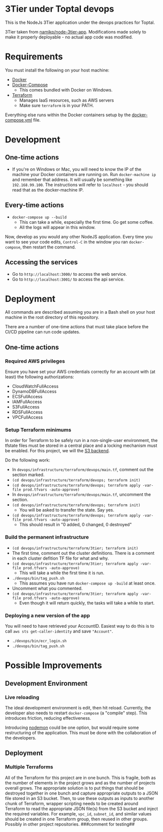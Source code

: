 # 3Tier under Toptal devops

This is the NodeJs 3Tier application under the devops practices for Toptal.

3Tier taken from [namikp/node-3tier-app](https://git.toptal.com/namikp/node-3tier-app). Modifications made solely to make it properly deployable - no actual app
code was modified.

# Requirements

You must install the following on your host machine:

* [Docker](https://www.docker.com/get-started)
* [Docker-Compose](https://docs.docker.com/compose/install/)
  * This comes bundled with Docker on Windows.
* [Terraform](https://www.terraform.io/downloads.html)
    * Manages IaaS resources, such as AWS servers
    * Make sure `terraform` is in your PATH.

Everything else runs within the Docker containers setup by the
[docker-compose.yml](docker-compose.yaml) file.

# Development

## One-time actions

* If you're on Windows or Mac, you will need to know the IP of the machine your
Docker containers are running on. Run `docker-machine ip` and remember that
address. It will usually be something like `192.168.99.100`. The instructions
will refer to `localhost` - you should read that as the docker-machine IP.

## Every-time actions

* `docker-compose up --build`
  * This can take a while, especially the first time. Go get some coffee.
  * All the logs will appear in this window.

Now, develop as you would any other NodeJS application. Every time you want to
see your code edits, `Control-C` in the window you ran `docker-compose`, then
restart the command.

## Accessing the services

* Go to `http://localhost:3000/` to access the web service.
* Go to `http://localhost:3001/` to access the api service.

# Deployment

All commands are described assuming you are in a Bash shell on your host
machine in the root directory of this repository.

There are a number of one-time actions that must take place before the CI/CD
pipeline can run code updates.

## One-time actions

### Required AWS privileges

Ensure you have set your AWS credentials correctly for an account with
(at least) the following authorizations:
  * CloudWatchFullAccess
  * DynamoDBFullAccess
  * ECSFullAccess
  * IAMFullAccess
  * S3FullAccess
  * RDSFullAccess
  * VPCFullAccess

### Setup Terraform minimums

In order for Terraform to be safely run in a non-single-user environment, the
tfstate files must be stored in a central place and a locking mechanism must be
enabled. For this project, we will the [S3 backend](https://www.terraform.io/docs/backends/types/s3.html).

Do the following work:

* In `devops/infrastructure/terraform/devops/main.tf`, comment out the section
marked.
* `(cd devops/infrastructure/terraform/devops; terraform init)`
* `(cd devops/infrastructure/terraform/devops; terraform apply -var-file prod.tfvars -auto-approve)`
* In `devops/infrastructure/terraform/devops/main.tf`, uncomment the section.
* `(cd devops/infrastructure/terraform/devops; terraform init)`
  * You will be asked to transfer the state. Say yes.
* `(cd devops/infrastructure/terraform/devops; terraform apply -var-file prod.tfvars -auto-approve)`
  * This should result in "0 added, 0 changed, 0 destroyed"

### Build the permanent infrastructure

* `(cd devops/infrastructure/terraform/3tier; terraform init)`
* The first time, comment out the cluster definitions. There is a comment in each cluster defition TF file for what and why.
* `(cd devops/infrastructure/terraform/3tier; terraform apply -var-file prod.tfvars -auto-approve)`
  * This will take a while the first time it is run.
* `./devops/bin/tag_push.sh`
  * This assumes you have run `docker-compose up -build` at least once.
* Uncomment what you commented.
* `(cd devops/infrastructure/terraform/3tier; terraform apply -var-file prod.tfvars -auto-approve)`
  * Even though it will return quickly, the tasks will take a while to start.

### Deploying a new version of the app

You will need to have retrieved your AccountID. Easiest way to do this is to
call `aws sts get-caller-identity` and save `"Account"`.

* `./devops/bin/ecr_login.sh`
* `./devops/bin/tag_push.sh`

# Possible Improvements

## Development Environment

### Live reloading

The ideal development environment is edit, then hit reload. Currently, the
developer also needs to restart `docker-compose` (a "compile" step). This
introduces friction, reducing effectiveness.

Introducing [nodemon](https://nodemon.io/) could be one option, but would
require some restructuring of the application. This must be done with the
collaboration of the developers.

## Deployment

### Multiple Terraforms

All of the Terraform for this project are in one bunch. This is fragile,
both as the number of elements in the project grows and as the number of
projects overall grows. The appropriate solution is to put things that should
be destroyed together in one bunch and capture appropriate outputs to a JSON
file stored in an S3 bucket. Then, to use these outputs as inputs to another
chunk of Terraform, wrapper scripting needs to be created around Terraform to
read the appropriate JSON file(s) from the S3 bucket and inject the required
variables. For example, `vpc_id`, `subnet_id`, and similar values should be
created in one Terraform group, then reused in other groups. Possibly in other
project repositories.
###comment for testing##
